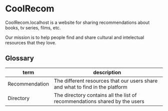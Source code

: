 # CoolRecom

CoolRecom.localhost is a website for sharing recommendations about books, tv series, films, etc.

Our mission is to help people find and share cultural and intelectual resources that they love. 

## Glossary 

| term           | description                                                                   |
|----------------|-------------------------------------------------------------------------------|
| Recommendation | The different resources that our users share and what to find in the platform |
| Directory      | The directory contains all the list of recommendations shared by the users    |
